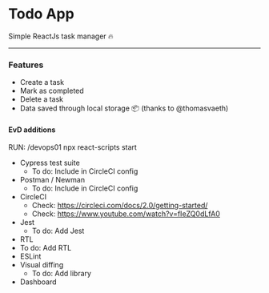 # Todo App
Simple ReactJs task manager 🔥

---

### Features

- Create a task
- Mark as completed
- Delete a task
- Data saved through local storage 📦 (thanks to @thomasvaeth)

#### EvD additions

RUN: /devops01 npx react-scripts start

- Cypress test suite
  - To do: Include in CircleCI config
- Postman / Newman
  - To do: Include in CircleCI config
- CircleCI
  - Check: https://circleci.com/docs/2.0/getting-started/
  - Check: https://www.youtube.com/watch?v=fIeZQ0dLfA0
- Jest
  - To do: Add Jest
- RTL
 - To do: Add RTL
- ESLint
- Visual diffing
  - To do: Add library
- Dashboard
